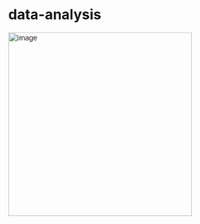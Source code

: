 # data-analysis

<img width="370" alt="image" src="https://user-images.githubusercontent.com/80807301/111420167-afecbf00-8725-11eb-905d-c542295304ea.png">

